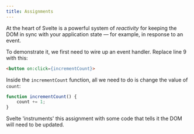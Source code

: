 ```yaml
---
title: Assignments
---
```


At the heart of Svelte is a powerful system of *reactivity* for keeping the DOM in sync with your application state — for example, in response to an event.

To demonstrate it, we first need to wire up an event handler. Replace line 9 with this:

```html
<button on:click={incrementCount}>
```

Inside the `incrementCount` function, all we need to do is change the value of `count`:

```ts
function incrementCount() {
	count += 1;
}
```

Svelte 'instruments' this assignment with some code that tells it the DOM will need to be updated.
